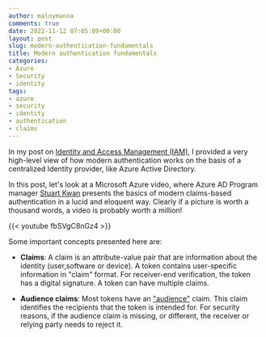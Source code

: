 ```yaml
---
author: maloymanna
comments: true
date: 2022-11-12 07:05:09+00:00
layout: post
slug: modern-authentication-fundamentals
title: Modern authentication fundamentals
categories:
- Azure
- Security
- identity
tags:
- azure
- security
- identity
- authentication
- claims
---
```


In my post on [Identity and Access Management (IAM)](/2022/09/18/azure-iam-fundamentals), I provided a very high-level view of how modern authentication works on the basis of a centralized Identity provider, like Azure Active Directory.

In this post, let's look at a Microsoft Azure video, where Azure AD Program manager [Stuart Kwan](https://www.linkedin.com/in/stuartkwan/) presents the basics of modern claims-based authentication in a lucid and eloquent way.
Clearly if a picture is worth a thousand words, a video is probably worth a million! 

{{< youtube fbSVgC8nGz4 >}}

Some important concepts presented here are:  

- **Claims**:  A claim is an attribute-value pair that are information about the identity (user,software or device). A token contains user-specific information in "claim" format. For receiver-end verification, the token has a digital signature. A token can have multiple claims.  

- **Audience claims**: Most tokens have an ["audience"](https://www.rfc-editor.org/rfc/rfc7519#section-4.1.3) claim. This claim identifies the recipients that the token is intended for. For security reasons, if the audience claim is missing, or different, the receiver or relying party needs to reject it. 
